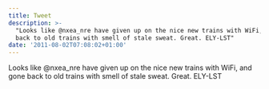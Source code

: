 ```yaml
---
title: Tweet
description: >-
  "Looks like @nxea_nre have given up on the nice new trains with WiFi, and gone
  back to old trains with smell of stale sweat. Great. ELY-LST"
date: '2011-08-02T07:08:02+01:00'
---
```

Looks like @nxea_nre have given up on the nice new trains with WiFi, and gone back to old trains with smell of stale sweat. Great. ELY-LST
